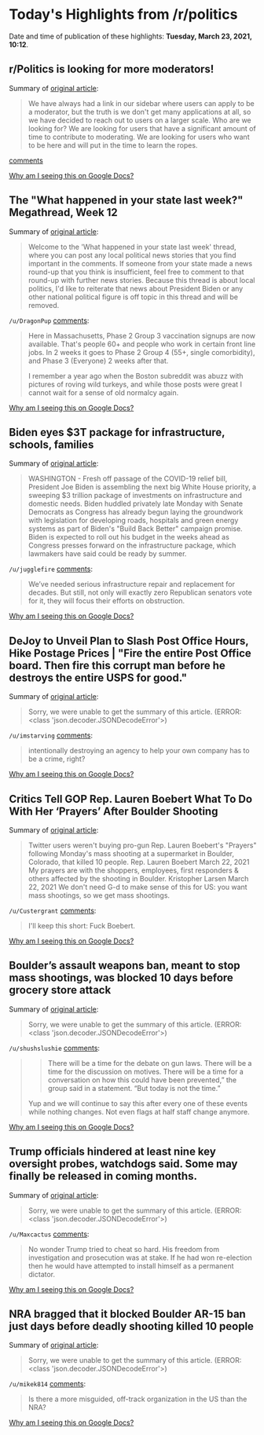 # Today's Highlights from /r/politics

Date and time of publication of these highlights: **Tuesday, March 23, 2021, 10:12**.

## r/Politics is looking for more moderators!

Summary of [original article](https://www.reddit.com/r/politics/comments/kmuant/rpolitics_is_looking_for_more_moderators/):

> We have always had a link in our sidebar where users can apply to be a moderator, but the truth is we don't get many applications at all, so we have decided to reach out to users on a larger scale. Who are we looking for? We are looking for users that have a significant amount of time to contribute to moderating. We are looking for users who want to be here and will put in the time to learn the ropes.

[comments](https://www.reddit.com/r/politics/comments/kmuant/rpolitics_is_looking_for_more_moderators/)

[Why am I seeing this on Google Docs?](https://docs.google.com/document/d/1Dc6We63vOXIZsc0op-Bt4abqkYjXzOigalQqFxmvvbM/edit?usp=sharing)

## The "What happened in your state last week?" Megathread, Week 12

Summary of [original article](https://www.reddit.com/r/politics/comments/masef4/the_what_happened_in_your_state_last_week/):

> Welcome to the 'What happened in your state last week' thread, where you can post any local political news stories that you find important in the comments. If someone from your state made a news round-up that you think is insufficient, feel free to comment to that round-up with further news stories. Because this thread is about local politics, I'd like to reiterate that news about President Biden or any other national political figure is off topic in this thread and will be removed.

`/u/DragonPup` [comments](https://www.reddit.com/r/politics/comments/masef4/the_what_happened_in_your_state_last_week/):

> Here in Massachusetts, Phase 2 Group 3 vaccination signups are now available. That's people 60+ and people who work in certain front line jobs. In 2 weeks it goes to Phase 2 Group 4 (55+, single comorbidity), and Phase 3 (Everyone) 2 weeks after that.           
>                
> I remember a year ago when the Boston subreddit was abuzz with pictures of roving wild turkeys, and while those posts were great I cannot wait for a sense of old normalcy again.

[Why am I seeing this on Google Docs?](https://docs.google.com/document/d/1Dc6We63vOXIZsc0op-Bt4abqkYjXzOigalQqFxmvvbM/edit?usp=sharing)

## Biden eyes $3T package for infrastructure, schools, families

Summary of [original article](https://apnews.com/article/joe-biden-ap-top-news-education-fbf6fcb8ca51ab5b4b45b5318046e831):

> WASHINGTON - Fresh off passage of the COVID-19 relief bill, President Joe Biden is assembling the next big White House priority, a sweeping $3 trillion package of investments on infrastructure and domestic needs. Biden huddled privately late Monday with Senate Democrats as Congress has already begun laying the groundwork with legislation for developing roads, hospitals and green energy systems as part of Biden's "Build Back Better" campaign promise. Biden is expected to roll out his budget in the weeks ahead as Congress presses forward on the infrastructure package, which lawmakers have said could be ready by summer.

`/u/jugglefire` [comments](https://www.reddit.com/r/politics/comments/mbbt6x/biden_eyes_3t_package_for_infrastructure_schools/):

> We’ve needed serious infrastructure repair and replacement for decades. But still, not only will exactly zero Republican senators vote for it, they will focus their efforts on obstruction.

[Why am I seeing this on Google Docs?](https://docs.google.com/document/d/1Dc6We63vOXIZsc0op-Bt4abqkYjXzOigalQqFxmvvbM/edit?usp=sharing)

## DeJoy to Unveil Plan to Slash Post Office Hours, Hike Postage Prices | "Fire the entire Post Office board. Then fire this corrupt man before he destroys the entire USPS for good."

Summary of [original article](https://www.commondreams.org/news/2021/03/23/dejoy-unveil-plan-slash-post-office-hours-hike-postage-prices):

> Sorry, we were unable to get the summary of this article. (ERROR: <class 'json.decoder.JSONDecodeError'>)

`/u/imstarving` [comments](https://www.reddit.com/r/politics/comments/mbcwnh/dejoy_to_unveil_plan_to_slash_post_office_hours/):

> intentionally destroying an agency to help your own company has to be a crime, right?

[Why am I seeing this on Google Docs?](https://docs.google.com/document/d/1Dc6We63vOXIZsc0op-Bt4abqkYjXzOigalQqFxmvvbM/edit?usp=sharing)

## Critics Tell GOP Rep. Lauren Boebert What To Do With Her ‘Prayers’ After Boulder Shooting

Summary of [original article](https://www.huffpost.com/entry/lauren-boebert-boulder-colorado-mass-shooting_n_6059968bc5b6bd95117fbc0f):

> Twitter users weren't buying pro-gun Rep. Lauren Boebert's "Prayers" following Monday's mass shooting at a supermarket in Boulder, Colorado, that killed 10 people. Rep. Lauren Boebert March 22, 2021 My prayers are with the shoppers, employees, first responders & others affected by the shooting in Boulder. Kristopher Larsen March 22, 2021 We don't need G-d to make sense of this for US: you want mass shootings, so we get mass shootings.

`/u/Custergrant` [comments](https://www.reddit.com/r/politics/comments/mbclwg/critics_tell_gop_rep_lauren_boebert_what_to_do/):

> I'll keep this short: Fuck Boebert.

[Why am I seeing this on Google Docs?](https://docs.google.com/document/d/1Dc6We63vOXIZsc0op-Bt4abqkYjXzOigalQqFxmvvbM/edit?usp=sharing)

## Boulder’s assault weapons ban, meant to stop mass shootings, was blocked 10 days before grocery store attack

Summary of [original article](https://www.washingtonpost.com/nation/2021/03/23/guns-boulder-shooting-assault-weapons-ban/):

> Sorry, we were unable to get the summary of this article. (ERROR: <class 'json.decoder.JSONDecodeError'>)

`/u/shushslushie` [comments](https://www.reddit.com/r/politics/comments/mbfmr3/boulders_assault_weapons_ban_meant_to_stop_mass/):

> >There will be a time for the debate on gun laws. There will be a time for the discussion on motives. There will be a time for a conversation on how this could have been prevented,” the group said in a statement. “But today is not the time.”
> 
> Yup and we will continue to say this after every one of these events while nothing changes.  Not even flags at half staff change anymore.

[Why am I seeing this on Google Docs?](https://docs.google.com/document/d/1Dc6We63vOXIZsc0op-Bt4abqkYjXzOigalQqFxmvvbM/edit?usp=sharing)

## Trump officials hindered at least nine key oversight probes, watchdogs said. Some may finally be released in coming months.

Summary of [original article](https://www.washingtonpost.com/politics/trump-stymied-oversight/2021/03/22/0d3d6d8c-828d-11eb-81db-b02f0398f49a_story.html):

> Sorry, we were unable to get the summary of this article. (ERROR: <class 'json.decoder.JSONDecodeError'>)

`/u/Maxcactus` [comments](https://www.reddit.com/r/politics/comments/mbay0u/trump_officials_hindered_at_least_nine_key/):

> No wonder Trump tried to cheat so hard. His freedom from investigation and prosecution was at stake. If he had won re-election then he would have attempted to install himself as a permanent dictator.

[Why am I seeing this on Google Docs?](https://docs.google.com/document/d/1Dc6We63vOXIZsc0op-Bt4abqkYjXzOigalQqFxmvvbM/edit?usp=sharing)

## NRA bragged that it blocked Boulder AR-15 ban just days before deadly shooting killed 10 people

Summary of [original article](https://www.salon.com/2021/03/23/nra-bragged-that-it-blocked-boulder-ar-15-ban-just-days-before-deadly-shooting-killed-10-people/):

> Sorry, we were unable to get the summary of this article. (ERROR: <class 'json.decoder.JSONDecodeError'>)

`/u/mikek814` [comments](https://www.reddit.com/r/politics/comments/mbhbci/nra_bragged_that_it_blocked_boulder_ar15_ban_just/):

> Is there a more misguided, off-track organization in the US than the NRA?

[Why am I seeing this on Google Docs?](https://docs.google.com/document/d/1Dc6We63vOXIZsc0op-Bt4abqkYjXzOigalQqFxmvvbM/edit?usp=sharing)

